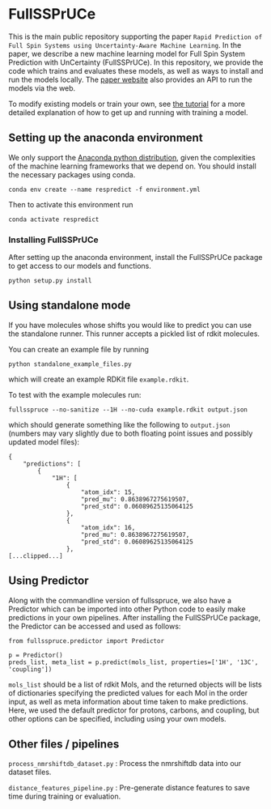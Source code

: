 # FullSSPrUCe

This is the main public repository supporting the paper `Rapid Prediction of Full Spin Systems using Uncertainty-Aware Machine Learning`. In the paper, we describe a new machine learning model for Full Spin System Prediction with UnCertainty (FullSSPrUCe). In this repository, we provide the code which trains and evaluates these models, as well as ways to install and run the models locally. The [paper website](https://spectroscopy.ai/papers/fullsspruce/) also provides an API to run the models via the web.    

To modify existing models or train your own, see [the tutorial](fullsspruce/) for a more detailed explanation of how to get up and running with training a model. 

## Setting up the anaconda environment

We only support the [Anaconda python distribution](https://www.anaconda.com/distribution/), given the complexities of the machine learning frameworks that we depend on. You should install the necessary packages using conda. 

```
conda env create --name respredict -f environment.yml
```

Then to activate this environment run
```
conda activate respredict
```

### Installing FullSSPrUCe

After setting up the anaconda environment, install the FullSSPrUCe package to get access to our models and functions.

```
python setup.py install
```

## Using standalone mode

If you have molecules whose shifts you would like to predict you can
use the standalone runner. This runner accepts a pickled list of rdkit molecules. 

You can create an example file by running 
```
python standalone_example_files.py
``` 
which will create an example RDKit file `example.rdkit`. 

To test with the example molecules run:

```
fullsspruce --no-sanitize --1H --no-cuda example.rdkit output.json
```

which should generate something like the following to `output.json` (numbers may vary slightly due to both floating point issues and possibly updated model files):

```
{
    "predictions": [
        {
            "1H": [
                {
                    "atom_idx": 15,
                    "pred_mu": 0.8638967275619507,
                    "pred_std": 0.06089625135064125
                },
                {
                    "atom_idx": 16,
                    "pred_mu": 0.8638967275619507,
                    "pred_std": 0.06089625135064125
                },
[...clipped...]
```                       

## Using Predictor

Along with the commandline version of fullsspruce, we also have a Predictor which can be imported into other Python code to easily make predictions in your own pipelines. After installing the FullSSPrUCe package, the Predictor can be accessed and used as follows:

```
from fullsspruce.predictor import Predictor

p = Predictor() 
preds_list, meta_list = p.predict(mols_list, properties=['1H', '13C', 'coupling'])
```

`mols_list` should be a list of rdkit Mols, and the returned objects will be lists of dictionaries specifying the predicted values for each Mol in the order input, as well as meta information about time taken to make predictions. Here, we used the default predictor for protons, carbons, and coupling, but other options can be specified, including using your own models.

## Other files / pipelines

`process_nmrshiftdb_dataset.py` : Process the nmrshiftdb data into our dataset files.

`distance_features_pipeline.py` : Pre-generate distance features to save time during training or evaluation. 

